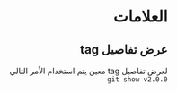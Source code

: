 
<div dir="rtl"> 

# **العلامات**


 ## عرض تفاصيل tag

لعرض تفاصيل tag معين 
 يتم استخدام الأمر التالي  
`git show v2.0.0`


</div>
